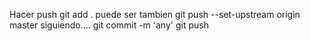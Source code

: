 Hacer push
git add .
puede ser tambien git push --set-upstream origin master
siguiendo.... 
git commit -m 'any'
git push
